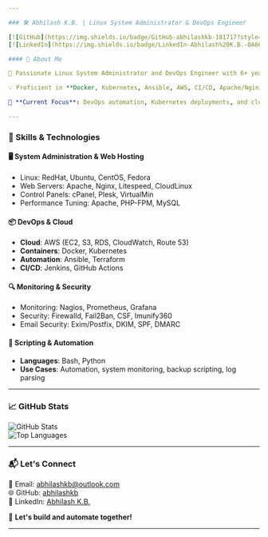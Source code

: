 ```yaml
---

### 🛠️ Abhilash K.B. | Linux System Administrator & DevOps Engineer  

[![GitHub](https://img.shields.io/badge/GitHub-abhilashkb-181717?style=flat-square&logo=github)](https://git.io/JRMFA)  
[![LinkedIn](https://img.shields.io/badge/LinkedIn-Abhilash%20K.B.-0A66C2?style=flat-square&logo=linkedin)](https://www.linkedin.com/in/abhilash-kizhakoot-791596189/)  

#### 🔹 About Me  

🚀 Passionate Linux System Administrator and DevOps Engineer with 6+ years of experience in server administration, automation, cloud computing, and security. Skilled in optimizing infrastructure, automating workflows, and ensuring high availability of critical applications.  

💡 Proficient in **Docker, Kubernetes, Ansible, AWS, CI/CD, Apache/Nginx, MySQL**, and **email security** practices. Enthusiastic about **automation, scripting, and open-source technologies**.  

🔹 **Current Focus**: DevOps automation, Kubernetes deployments, and cloud scalability.  

---
```


### 🔧 Skills & Technologies  

#### 🖥️ **System Administration & Web Hosting**  
- Linux: RedHat, Ubuntu, CentOS, Fedora  
- Web Servers: Apache, Nginx, Litespeed, CloudLinux  
- Control Panels: cPanel, Plesk, VirtualMin  
- Performance Tuning: Apache, PHP-FPM, MySQL  

#### 📦 **DevOps & Cloud**  
- **Cloud**: AWS (EC2, S3, RDS, CloudWatch, Route 53)  
- **Containers**: Docker, Kubernetes  
- **Automation**: Ansible, Terraform  
- **CI/CD**: Jenkins, GitHub Actions  

#### 🔍 **Monitoring & Security**  
- Monitoring: Nagios, Prometheus, Grafana  
- Security: Firewalld, Fail2Ban, CSF, Imunify360  
- Email Security: Exim/Postfix, DKIM, SPF, DMARC  

#### 📜 **Scripting & Automation**  
- **Languages**: Bash, Python  
- **Use Cases**: Automation, system monitoring, backup scripting, log parsing  

---

### 📈 GitHub Stats  

![GitHub Stats](https://github-readme-stats.vercel.app/api?username=abhilashkb&show_icons=true&theme=dark)  
![Top Languages](https://github-readme-stats.vercel.app/api/top-langs/?username=abhilashkb&layout=compact&theme=dark)  

---

### 📬 Let's Connect  

📧 Email: [abhilashkb@outlook.com](mailto:abhilashkb@outlook.com)  
🌐 GitHub: [abhilashkb](https://git.io/JRMFA)  
🔗 LinkedIn: [Abhilash K.B.](https://www.linkedin.com/in/abhilash-kizhakoot-791596189/)  

🚀 **Let's build and automate together!**  

---


